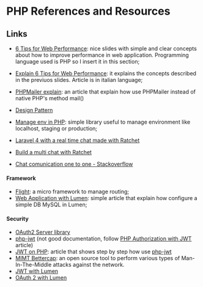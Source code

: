 # PHP References and Resources

## Links
- [6 Tips for Web Performance](http://slides.com/lucianomammino/6tips-web-perf#/): nice slides with simple and clear concepts about how to improve performance in web application. Programming language used is PHP so I insert it in this section;
- [Explain 6 Tips for Web Performance](http://html5today.it/tutorial/performance-6-regole-sviluppare-applicazioni-web/): it explains the concepts described in the previuos slides. Article is in italian language;

- [PHPMailer explain](http://www.sitepoint.com/sending-emails-php-phpmailer/): an article that explain how use PHPMailer instead of native PHP's method mail()
- [Design Pattern](https://github.com/domnikl/DesignPatternsPHP)
- [Manage env in PHP](https://github.com/vlucas/phpdotenv): simple library useful to manage environment like localhost, staging or production;
- [Laravel 4 with a real time chat made with Ratchet](https://medium.com/laravel-4/laravel-4-real-time-chat-eaa550829538#.om8bsw3la) 
- [Build a multi chat with Ratchet](https://www.sitepoint.com/how-to-quickly-build-a-chat-app-with-ratchet/)
- [Chat comunication one to one - Stackoverflow](http://stackoverflow.com/questions/30953610/how-to-send-messages-to-particular-users-ratchet-php-websocket)

#### Framework
- [Flight](http://flightphp.com/): a micro framework to manage routing;
- [Web Application with Lumen](http://loige.co/developing-a-web-application-with-lumen-and-mysql/): simple article that explain how configure a simple DB MySQL in Lumen;

#### Security
- [OAuth2 Server library](http://bshaffer.github.io/oauth2-server-php-docs/)
- [php-jwt](https://github.com/firebase/php-jwt) (not good documentation, follow [PHP Authorization with JWT](http://www.sitepoint.com/php-authorization-jwt-json-web-tokens/) article)
- [JWT on PHP](http://www.sitepoint.com/php-authorization-jwt-json-web-tokens/): article that shows step by step how use [php-jwt](https://github.com/firebase/php-jwt)
- [MIMT Bettercap](https://github.com/evilsocket/bettercap): an open source  tool to perform various types of Man-In-The-Middle attacks against the network.
- [JWT with Lumen](https://laravelista.com/json-web-token-authentication-for-lumen/)
- [OAuth 2 with Lumen](http://esbenp.github.io/2015/05/26/lumen-web-api-oauth-2-authentication/)
